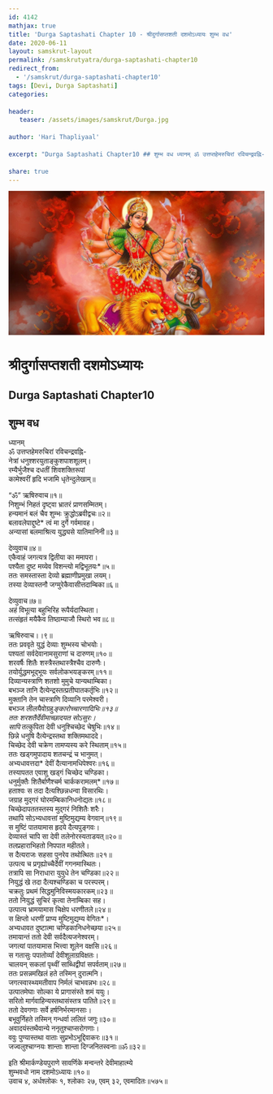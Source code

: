 ```yaml
---
id: 4142    
mathjax: true    
title: 'Durga Saptashati Chapter 10 - श्रीदुर्गासप्तशती दशमोऽध्यायः शुम्भ वध'    
date: 2020-06-11    
layout: samskrut-layout 
permalink: /samskrutyatra/durga-saptashati-chapter10
redirect_from: 
  - '/samskrut/durga-saptashati-chapter10'
tags: [Devi, Durga Saptashati]    
categories:    
    
header:    
   teaser: /assets/images/samskrut/Durga.jpg    
    
author: 'Hari Thapliyaal'    
    
excerpt: "Durga Saptashati Chapter10 ## शुम्भ वध ध्यानम् ॐ उत्तप्तहेमरुचिरां रविचन्द्रवह्नि- नेत्रां धनुश्शरयुताङ्‌कुशपाशशूलम्। रम्यैर्भुजैश्‍च दधतीं शिवशक्तिरूपां कामेश्‍वरीं हृदि भजामि धृतेन्दुलेखाम्॥ “ॐ” ऋषिरुवाच॥१॥ निशुम्भं निहतं दृष्ट्‌वा भ्रातरं प्राणसम्मितम्। हन्यमानं बलं चैव शुम्भः क्रुद्धोऽब्रवीद्वचः॥२॥ बलावलेपाद्दुष्टे* त्वं मा दुर्गे गर्वमावह। अन्यासां बलमाश्रित्य युद्ध्यसे"
    
share: true    
---
```

![](/assets/images/samskrut/Durga.jpg)    
    
# श्रीदुर्गासप्तशती दशमोऽध्यायः    
## Durga Saptashati Chapter10    
    
## शुम्भ वध    
    
ध्यानम्    
ॐ उत्तप्तहेमरुचिरां रविचन्द्रवह्नि-    
नेत्रां धनुश्शरयुताङ्‌कुशपाशशूलम्।    
रम्यैर्भुजैश्‍च दधतीं शिवशक्तिरूपां    
कामेश्‍वरीं हृदि भजामि धृतेन्दुलेखाम्॥    
    
“ॐ” ऋषिरुवाच॥१॥    
निशुम्भं निहतं दृष्ट्‌वा भ्रातरं प्राणसम्मितम्।    
हन्यमानं बलं चैव शुम्भः क्रुद्धोऽब्रवीद्वचः॥२॥    
बलावलेपाद्दुष्टे* त्वं मा दुर्गे गर्वमावह।    
अन्यासां बलमाश्रित्य युद्ध्यसे यातिमानिनी॥३॥    
    
देव्युवाच॥४॥    
एकैवाहं जगत्यत्र द्वितीया का ममापरा।    
पश्यैता दुष्ट मय्येव विशन्त्यो मद्विभूतयः*॥५॥    
ततः समस्तास्ता देव्यो ब्रह्माणीप्रमुखा लयम्।    
तस्या देव्यास्तनौ जग्मुरेकैवासीत्तदाम्बिका॥६॥    
    
देव्युवाच॥७॥    
अहं विभूत्या बहुभिरिह रूपैर्यदास्थिता।    
तत्संहृतं मयैकैव तिष्ठाम्याजौ स्थिरो भव॥८॥    
    
ऋषिरुवाच।।९॥    
ततः प्रववृते युद्धं देव्याः शुम्भस्य चोभयोः।    
पश्यतां सर्वदेवानामसुराणां च दारुणम्॥१०॥    
शरवर्षैः शितैः शस्त्रैस्तथास्त्रैश्‍चैव दारुणैः।    
तयोर्युद्धमभूद्भूयः सर्वलोकभयङ्करम्॥११॥    
दिव्यान्यस्त्राणि शतशो मुमुचे यान्यथाम्बिका।    
बभञ्ज तानि दैत्येन्द्रस्तत्प्रतीघातकर्तृभिः॥१२॥    
मुक्तानि तेन चास्त्राणि दिव्यानि परमेश्‍वरी।    
बभञ्ज लीलयैवोग्रहु*ङ्‌कारोच्चारणादिभिः॥१३॥    
ततः शरशतैर्देवीमाच्छादयत सोऽसुरः।    
सापि* तत्कुपिता देवी धनुश्‍चिच्छेद चेषुभिः॥१४॥    
छिन्ने धनुषि दैत्येन्द्रस्तथा शक्तिमथाददे।    
चिच्छेद देवी चक्रेण तामप्यस्य करे स्थिताम्॥१५॥    
ततः खड्‌गमुपादाय शतचन्द्रं च भानुमत्।    
अभ्यधावत्तदा* देवीं दैत्यानामधिपेश्‍वरः॥१६॥    
तस्यापतत एवाशु खड्‌गं चिच्छेद चण्डिका।    
धनुर्मुक्तैः शितैर्बाणैश्‍चर्म चार्ककरामलम्*॥१७॥    
हताश्‍वः स तदा दैत्यश्‍छिन्नधन्वा विसारथिः।    
जग्राह मुद्‌गरं घोरमम्बिकानिधनोद्यतः॥१८॥    
चिच्छेदापततस्तस्य मुद्‌गरं निशितैः शरैः।    
तथापि सोऽभ्यधावत्तां मुष्टिमुद्यम्य वेगवान्॥१९॥    
स मुष्टिं पातयामास हृदये दैत्यपुङ्‌गवः।    
देव्यास्तं चापि सा देवी तलेनोरस्यताडयत्॥२०॥    
तलप्रहाराभिहतो निपपात महीतले।    
स दैत्यराजः सहसा पुनरेव तथोत्थितः॥२१॥    
उत्पत्य च प्रगृह्योच्चैर्देवीं गगनमास्थितः।    
तत्रापि सा निराधारा युयुधे तेन चण्डिका॥२२॥    
नियुद्धं खे तदा दैत्यश्‍चण्डिका च परस्परम्।    
चक्रतुः प्रथमं सिद्धमुनिविस्मयकारकम्॥२३॥    
ततो नियुद्धं सुचिरं कृत्वा तेनाम्बिका सह।    
उत्पात्य भ्रामयामास चिक्षेप धरणीतले॥२४॥    
स क्षिप्तो धरणीं प्राप्य मुष्टिमुद्यम्य वेगितः*।    
अभ्यधावत दुष्टात्मा चण्डिकानिधनेच्छया॥२५॥    
तमायान्तं ततो देवी सर्वदैत्यजनेश्‍वरम्।    
जगत्यां पातयामास भित्त्वा शूलेन वक्षसि॥२६॥    
स गतासुः पपातोर्व्यां देवीशूलाग्रविक्षतः।    
चालयन् सकलां पृथ्वीं साब्धिद्वीपां सपर्वताम्॥२७॥    
ततः प्रसन्नमखिलं हते तस्मिन् दुरात्मनि।    
जगत्स्वास्थ्यमतीवाप निर्मलं चाभवन्नभः॥२८॥    
उत्पातमेघाः सोल्का ये प्रागासंस्ते शमं ययुः।    
सरितो मार्गवाहिन्यस्तथासंस्तत्र पातिते॥२९॥    
ततो देवगणाः सर्वे हर्षनिर्भरमानसाः।    
बभूवुर्निहते तस्मिन् गन्धर्वा ललितं जगुः॥३०॥    
अवादयंस्तथैवान्ये ननृतुश्‍चाप्सरोगणाः।    
ववुः पुण्यास्तथा वाताः सुप्रभोऽभूद्दिवाकरः॥३१॥    
जज्वलुश्‍चाग्नयः शान्ताः शान्ता दिग्जनितस्वनाः॥ॐ॥३२॥    
    
इति श्रीमार्कण्डेयपुराणे सावर्णिके मन्वन्तरे देवीमाहात्म्ये    
शुम्भवधो नाम दशमोऽध्यायः॥१०॥    
उवाच ४, अर्धश्‍लोकः १, श्‍लोकाः २७, एवम् ३२, एवमादितः॥५७५॥    
    
